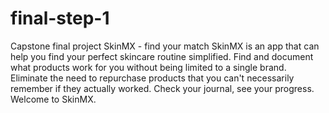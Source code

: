 # final-step-1
Capstone final project
SkinMX - find your match
SkinMX is an app that can help you find your perfect skincare routine simplified. Find and document what products work for you
without being limited to a single brand. Eliminate the need to repurchase products that you can't necessarily remember if they actually worked.
Check your journal, see your progress. Welcome to SkinMX. 

